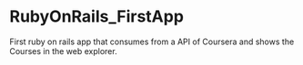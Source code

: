 # RubyOnRails_FirstApp
First ruby on rails app that consumes from a API of Coursera and shows the Courses in the web explorer.

